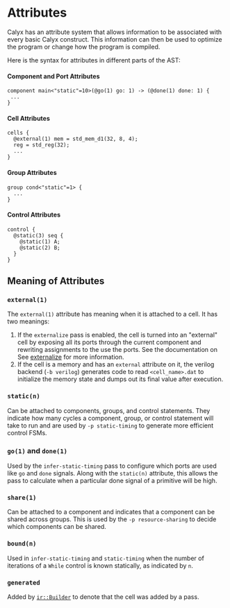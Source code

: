 # Attributes

Calyx has an attribute system that allows information to be associated with
every basic Calyx construct. This information can then be used to optimize the program
or change how the program is compiled.

Here is the syntax for attributes in different parts of the AST:
#### **Component and Port Attributes**
```
component main<"static"=10>(@go(1) go: 1) -> (@done(1) done: 1) {
 ...
}
```

#### **Cell Attributes**
```
cells {
  @external(1) mem = std_mem_d1(32, 8, 4);
  reg = std_reg(32);
  ...
}
```

#### **Group Attributes**
```
group cond<"static"=1> {
  ...
}
```

#### **Control Attributes**
```
control {
  @static(3) seq {
    @static(1) A;
    @static(2) B;
  }
}
```

## Meaning of Attributes
### `external(1)`
The `external(1)` attribute has meaning when it is attached to a cell.
It has two meanings:
1. If the `externalize` pass is enabled, the cell is turned into an "external"
   cell by exposing all its ports through the current component and rewriting
   assignments to the use the ports. See the documentation on
   See [externalize](https://capra.cs.cornell.edu/docs/calyx/source/calyx/passes/struct.Externalize.html "Externalize Pass") for more information.
2. If the cell is a memory and has an `external` attribute on it, the verilog backend (`-b verilog`) generates code to read `<cell_name>.dat` to initialize the memory state and dumps out its final value after execution.

### `static(n)`
Can be attached to components, groups, and control statements. They indicate how
many cycles a component, group, or control statement will take to run and are used
by `-p static-timing` to generate more efficient control FSMs.

### `go(1)` and `done(1)`
Used by the `infer-static-timing` pass to configure which ports are used like
`go` and `done` signals.
Along with the `static(n)` attribute, this allows the pass to calculate when
a particular done signal of a primitive will be high.

### `share(1)`
Can be attached to a component and indicates that a component can be shared
across groups. This is used by the `-p resource-sharing` to decide which components
can be shared.

### `bound(n)`
Used in `infer-static-timing` and `static-timing` when the number of iterations 
of a `While` control is known statically, as indicated by `n`.

### `generated`
Added by [`ir::Builder`][builder] to denote that the cell was added by a pass.

[builder]: https://capra.cs.cornell.edu/docs/calyx/source/calyx/ir/struct.Builder.html
